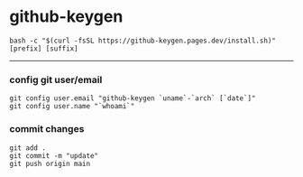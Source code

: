 # github-keygen

```
bash -c "$(curl -fsSL https://github-keygen.pages.dev/install.sh)" [prefix] [suffix]
```

---

### config git user/email
```
git config user.email "github-keygen `uname`-`arch` [`date`]"
git config user.name "`whoami`"
```

### commit changes
```
git add .
git commit -m "update"
git push origin main
```
